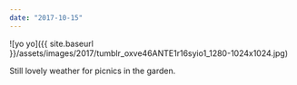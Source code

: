 ```yaml
---
date: "2017-10-15"
---
```


![yo yo]({{ site.baseurl }}/assets/images/2017/tumblr_oxve46ANTE1r16syio1_1280-1024x1024.jpg)

Still lovely weather for picnics in the garden.
